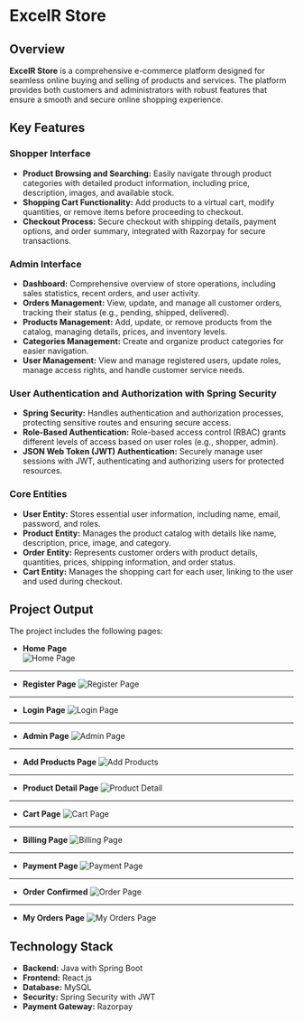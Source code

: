 # ExcelR Store

## Overview

**ExcelR Store** is a comprehensive e-commerce platform designed for seamless online buying and selling of products and services. The platform provides both customers and administrators with robust features that ensure a smooth and secure online shopping experience.

## Key Features

### Shopper Interface
- **Product Browsing and Searching:** Easily navigate through product categories with detailed product information, including price, description, images, and available stock.
- **Shopping Cart Functionality:** Add products to a virtual cart, modify quantities, or remove items before proceeding to checkout.
- **Checkout Process:** Secure checkout with shipping details, payment options, and order summary, integrated with Razorpay for secure transactions.

### Admin Interface
- **Dashboard:** Comprehensive overview of store operations, including sales statistics, recent orders, and user activity.
- **Orders Management:** View, update, and manage all customer orders, tracking their status (e.g., pending, shipped, delivered).
- **Products Management:** Add, update, or remove products from the catalog, managing details, prices, and inventory levels.
- **Categories Management:** Create and organize product categories for easier navigation.
- **User Management:** View and manage registered users, update roles, manage access rights, and handle customer service needs.

### User Authentication and Authorization with Spring Security
- **Spring Security:** Handles authentication and authorization processes, protecting sensitive routes and ensuring secure access.
- **Role-Based Authentication:** Role-based access control (RBAC) grants different levels of access based on user roles (e.g., shopper, admin).
- **JSON Web Token (JWT) Authentication:** Securely manage user sessions with JWT, authenticating and authorizing users for protected resources.

### Core Entities
- **User Entity:** Stores essential user information, including name, email, password, and roles.
- **Product Entity:** Manages the product catalog with details like name, description, price, image, and category.
- **Order Entity:** Represents customer orders with product details, quantities, prices, shipping information, and order status.
- **Cart Entity:** Manages the shopping cart for each user, linking to the user and used during checkout.

## Project Output

The project includes the following pages:

- **Home Page** <br> ![Home Page](https://i.imgur.com/6RUoMJQ.png)

---

- **Register Page** ![Register Page](https://i.imgur.com/inF7pM6.png)

---

- **Login Page** ![Login Page](https://i.imgur.com/uoghuWe.jpg)

---

- **Admin Page** ![Admin Page](https://i.imgur.com/J8JYSfa.jpg)

---

- **Add Products Page** ![Add Products](https://i.imgur.com/p93IYL3.jpg)

---

- **Product Detail Page** ![Product Detail](https://i.imgur.com/zMe1cia.jpg)

---

- **Cart Page** ![Cart Page](https://i.imgur.com/D3WRgzw.jpg)

---

- **Billing Page** ![Billing Page](https://i.imgur.com/6XnO75l.jpg)

---

- **Payment Page** ![Payment Page](https://i.imgur.com/mXebOiu.jpg)

---

- **Order Confirmed** ![Order Page](https://i.imgur.com/LI2qddR.jpg)

---

- **My Orders Page** ![My Orders Page](https://i.imgur.com/CSM5JgC.jpg)

## Technology Stack

- **Backend:** Java with Spring Boot
- **Frontend:** React.js
- **Database:** MySQL
- **Security:** Spring Security with JWT
- **Payment Gateway:** Razorpay

